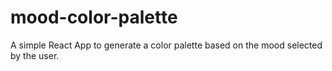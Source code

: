 # mood-color-palette
A simple React App to generate a color palette based on the mood selected by the user.
